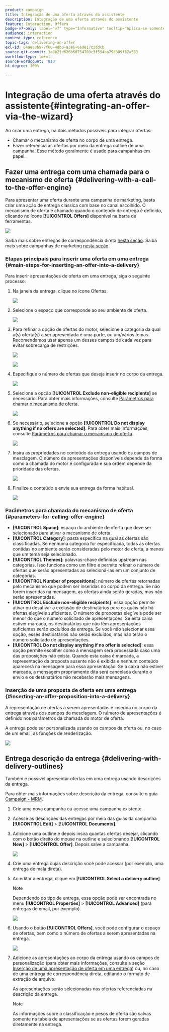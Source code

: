 ```yaml
---
product: campaign
title: Integração de uma oferta através do assistente
description: Integração de uma oferta através do assistente
feature: Interaction, Offers
badge-v7-only: label="v7" type="Informative" tooltip="Aplica-se somente ao Campaign Classic v7"
audience: interaction
content-type: reference
topic-tags: delivering-an-offer
exl-id: 64aea8b9-7f06-4db0-a3e6-6a0e17c3ddcb
source-git-commit: 3a9b21d626b60754789c3f594ba798309f62a553
workflow-type: tm+mt
source-wordcount: '810'
ht-degree: 100%

---
```


# Integração de uma oferta através do assistente{#integrating-an-offer-via-the-wizard}



Ao criar uma entrega, há dois métodos possíveis para integrar ofertas:

* Chamar o mecanismo de oferta no corpo de uma entrega.
* Fazer referência às ofertas por meio da entrega outline de uma campanha. Esse método geralmente é usado para campanhas em papel.

## Fazer uma entrega com uma chamada para o mecanismo de oferta {#delivering-with-a-call-to-the-offer-engine}

Para apresentar uma oferta durante uma campanha de marketing, basta criar uma ação de entrega clássica com base no canal escolhido. O mecanismo de oferta é chamado quando o conteúdo de entrega é definido, clicando no ícone **[!UICONTROL Offers]** disponível na barra de ferramentas.

![](assets/offer_delivery_009.png)

Saiba mais sobre entregas de correspondência direta [nesta seção](../../delivery/using/about-direct-mail-channel.md). Saiba mais sobre campanhas de marketing [nesta seção](../../campaign/using/setting-up-marketing-campaigns.md).

### Etapas principais para inserir uma oferta em uma entrega {#main-steps-for-inserting-an-offer-into-a-delivery}

Para inserir apresentações de oferta em uma entrega, siga o seguinte processo:

1. Na janela da entrega, clique no ícone Ofertas.

   ![](assets/offer_delivery_001.png)

1. Selecione o espaço que corresponde ao seu ambiente de oferta.

   ![](assets/offer_delivery_002.png)

1. Para refinar a opção de ofertas do motor, selecione a categoria da qual a(s) oferta(s) a ser apresentada é uma parte, ou um/vários temas. Recomendamos usar apenas um desses campos de cada vez para evitar sobrecarga de restrições.

   ![](assets/offer_delivery_003.png)

   ![](assets/offer_delivery_004.png)

1. Especifique o número de ofertas que deseja inserir no corpo da entrega.

   ![](assets/offer_delivery_005.png)

1. Selecione a opção **[!UICONTROL Exclude non-eligible recipients]** se necessário. Para obter mais informações, consulte [Parâmetros para chamar o mecanismo de oferta](#parameters-for-calling-offer-engine).

   ![](assets/offer_delivery_006.png)

1. Se necessário, selecione a opção **[!UICONTROL Do not display anything if no offers are selected]**. Para obter mais informações, consulte [Parâmetros para chamar o mecanismo de oferta](#parameters-for-calling-offer-engine).

   ![](assets/offer_delivery_007.png)

1. Insira as propriedades no conteúdo da entrega usando os campos de mesclagem. O número de apresentações disponíveis depende da forma como a chamada do motor é configurada e sua ordem depende da prioridade das ofertas.

   ![](assets/offer_delivery_008.png)

1. Finalize o conteúdo e envie sua entrega da forma habitual.

   ![](assets/offer_delivery_010.png)

### Parâmetros para chamada do mecanismo de oferta {#parameters-for-calling-offer-engine}

* **[!UICONTROL Space]**: espaço do ambiente de oferta que deve ser selecionado para ativar o mecanismo de oferta.
* **[!UICONTROL Category]**: pasta específica na qual as ofertas são classificadas. Se nenhuma categoria for especificada, todas as ofertas contidas no ambiente serão consideradas pelo motor de oferta, a menos que um tema seja selecionado.
* **[!UICONTROL Themes]**: palavras-chave definidas upstream nas categorias. Isso funciona como um filtro e permite refinar o número de ofertas que serão apresentadas ao selecioná-las em um conjunto de categorias.
* **[!UICONTROL Number of propositions]**: número de ofertas retornadas pelo mecanismo que podem ser inseridas no corpo da entrega. Se não forem inseridas na mensagem, as ofertas ainda serão geradas, mas não serão apresentadas.
* **[!UICONTROL Exclude non-eligible recipients]**: essa opção permite ativar ou desativar a exclusão de destinatários para os quais não há ofertas elegíveis suficientes. O número de propostas elegíveis pode ser menor do que o número solicitado de apresentações. Se esta caixa estiver marcada, os destinatários que não têm apresentações suficientes serão excluídos da entrega. Se você não selecionar essa opção, esses destinatários não serão excluídos, mas não terão o número solicitado de apresentações.
* **[!UICONTROL Do not display anything if no offer is selected]**: essa opção permite escolher como a mensagem será processada caso uma das proposições não exista. Quando esta caixa é marcada, a representação da proposta ausente não é exibida e nenhum conteúdo aparecerá na mensagem para essa apresentação. Se a caixa não estiver marcada, a mensagem propriamente dita será cancelada durante o envio e os destinatários não receberão mais mensagens.

### Inserção de uma proposta de oferta em uma entrega {#inserting-an-offer-proposition-into-a-delivery}

A representação de ofertas a serem apresentadas é inserida no corpo da entrega através dos campos de mesclagem. O número de apresentações é definido nos parâmetros da chamada do motor de oferta.

A entrega pode ser personalizada usando os campos da oferta ou, no caso de um email, as funções de renderização.

![](assets/offer_delivery_011.png)

## Entrega descrição da entrega {#delivering-with-delivery-outlines}

Também é possível apresentar ofertas em uma entrega usando descrições da entrega.

Para obter mais informações sobre descrição da entrega, consulte o guia [Campaign - MRM](../../campaign/using/marketing-campaign-deliveries.md#associating-and-structuring-resources-linked-via-a-delivery-outline).

1. Crie uma nova campanha ou acesse uma campanha existente.
1. Acesse as descrições das entregas por meio das guias da campanha **[!UICONTROL Edit]** > **[!UICONTROL Documents]**.
1. Adicione uma outline e depois insira quantas ofertas desejar, clicando com o botão direito do mouse na outline e selecionando **[!UICONTROL New]** > **[!UICONTROL Offer]**. Depois salve a campanha.

   ![](assets/int_compo_offre1.png)

1. Crie uma entrega cujas descrição você pode acessar (por exemplo, uma entrega de mala direta).
1. Ao editar a entrega, clique em **[!UICONTROL Select a delivery outline]**.

   >[!NOTE]
   >
   >Dependendo do tipo de entrega, essa opção pode ser encontrada no menu **[!UICONTROL Properties]** > **[!UICONTROL Advanced]** (para entregas de email, por exemplo).

   ![](assets/int_compo_offre2.png)

1. Usando o botão **[!UICONTROL Offers]**, você pode configurar o espaço de ofertas, bem como o número de ofertas a serem apresentadas na entrega.

   ![](assets/int_compo_offre3.png)

1. Adicione as apresentações ao corpo da entrega usando os campos de personalização (para obter mais informações, consulte a seção [Inserção de uma apresentação de oferta em uma entrega](#inserting-an-offer-proposition-into-a-delivery)) ou, no caso de uma entrega de correspondência direta, editando o formato de extração de arquivo.

   As apresentações serão selecionadas nas ofertas referenciadas na descrição da entrega.

   >[!NOTE]
   >
   >As informações sobre a classificação e pesos de oferta são salvas somente na tabela de apresentações se as ofertas forem geradas diretamente na entrega.
